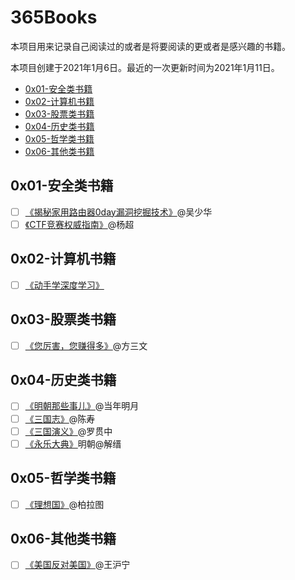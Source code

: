 # 365Books

本项目用来记录自己阅读过的或者是将要阅读的更或者是感兴趣的书籍。

本项目创建于2021年1月6日。最近的一次更新时间为2021年1月11日。

- [0x01-安全类书籍]()
- [0x02-计算机书籍]()
- [0x03-股票类书籍]()
- [0x04-历史类书籍]()
- [0x05-哲学类书籍]()
- [0x06-其他类书籍]()

## 0x01-安全类书籍

- [ ] [《揭秘家用路由器0day漏洞挖掘技术》](https://item.jd.com/11734639.html)@吴少华
- [ ] [《CTF竞赛权威指南》](https://item.jd.com/13041828.html)@杨超

## 0x02-计算机书籍

- [ ] [《动手学深度学习》](https://github.com/d2l-ai/d2l-zh)

## 0x03-股票类书籍

- [ ] [《您厉害，您赚得多》](https://item.jd.com/12192349.html)@方三文

## 0x04-历史类书籍

- [ ] [《明朝那些事儿》](https://item.jd.com/12214768.html)@当年明月
- [ ] [《三国志》](https://item.jd.com/11791579.html)@陈寿
- [ ] [《三国演义》](https://item.jd.com/12656706.html)@罗贯中
- [ ] [《永乐大典》]()明朝@解缙

## 0x05-哲学类书籍

- [ ] [《理想国》](https://item.jd.com/12897386.html)@柏拉图

## 0x06-其他类书籍

- [ ] [《美国反对美国》](https://github.com/zealotCE/AmericaOpposeAmerica)@王沪宁